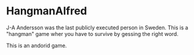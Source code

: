 # HangmanAlfred
J-A Andersson was the last publicly executed person in Sweden. This is a "hangman" game wher you have to survive by gessing the right word.

This is an andorid game.

